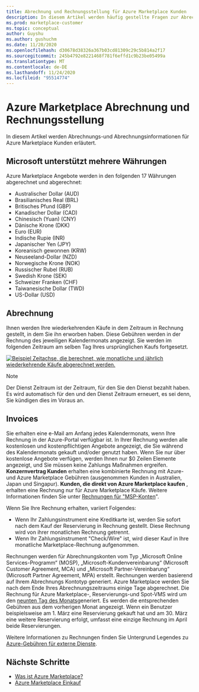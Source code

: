 ```yaml
---
title: Abrechnung und Rechnungsstellung für Azure Marketplace Kunden
description: In diesem Artikel werden häufig gestellte Fragen zur Abrechnung und Rechnungsstellung für Azure Marketplace Kunden beschrieben.
ms.prod: marketplace-customer
ms.topic: conceptual
author: Guyshu
ms.author: gushuchm
ms.date: 11/20/2020
ms.openlocfilehash: d30678d38326a367b03cd81309c29c5b814a2f17
ms.sourcegitcommit: 245b4792e8221468f781f6effd1c9b23be05499a
ms.translationtype: MT
ms.contentlocale: de-DE
ms.lasthandoff: 11/24/2020
ms.locfileid: "95514774"
---
```

# <a name="azure-marketplace-billing-and-invoicing"></a>Azure Marketplace Abrechnung und Rechnungsstellung

In diesem Artikel werden Abrechnungs-und Abrechnungsinformationen für Azure Marketplace Kunden erläutert.

## <a name="microsoft-supports-multiple-currencies"></a>Microsoft unterstützt mehrere Währungen

Azure Marketplace Angebote werden in den folgenden 17 Währungen abgerechnet und abgerechnet:

- Australischer Dollar (AUD)
- Brasilianisches Real (BRL)
- Britisches Pfund (GBP)
- Kanadischer Dollar (CAD)
- Chinesisch (Yuan) (CNY)
- Dänische Krone (DKK)
- Euro (EUR)
- Indische Rupie (INR)
- Japanischer Yen (JPY)
- Koreanisch gewonnen (KRW)
- Neuseeland-Dollar (NZD)
- Norwegische Krone (NOK)
- Russischer Rubel (RUB)
- Swedish Krone (SEK)
- Schweizer Franken (CHF)
- Taiwanesische Dollar (TWD)
- US-Dollar (USD)

## <a name="billing"></a>Abrechnung

Ihnen werden Ihre wiederkehrenden Käufe in dem Zeitraum in Rechnung gestellt, in dem Sie ihn erworben haben. Diese Gebühren werden in der Rechnung des jeweiligen Kalendermonats angezeigt. Sie werden im folgenden Zeitraum am selben Tag Ihres ursprünglichen Kaufs fortgesetzt.

[![Beispiel Zeitachse, die berechnet, wie monatliche und jährlich wiederkehrende Käufe abgerechnet werden.](media/billing/billing-charges-recurring.png)](media/billing/billing-charges-recurring.png#lightbox)

>[!NOTE]
> Der Dienst Zeitraum ist der Zeitraum, für den Sie den Dienst bezahlt haben. Es wird automatisch für den und den Dienst Zeitraum erneuert, es sei denn, Sie kündigen dies im Voraus an.

## <a name="invoices"></a>Invoices

Sie erhalten eine e-Mail am Anfang jedes Kalendermonats, wenn Ihre Rechnung in der Azure-Portal verfügbar ist. In Ihrer Rechnung werden alle kostenlosen und kostenpflichtigen Angebote angezeigt, die Sie während des Kalendermonats gekauft und/oder genutzt haben. Wenn Sie nur über kostenlose Angebote verfügen, werden Ihnen nur $0 Zeilen Elemente angezeigt, und Sie müssen keine Zahlungs Maßnahmen ergreifen. **Konzernvertrag Kunden** erhalten eine kombinierte Rechnung mit Azure-und Azure Marketplace Gebühren (ausgenommen Kunden in Australien, Japan und Singapur). **Kunden, die direkt von Azure Marketplace kaufen** , erhalten eine Rechnung nur für Azure Marketplace Käufe. Weitere Informationen finden Sie unter [Rechnungen für "MSP-Konten](/azure/cost-management-billing/understand/download-azure-invoice#invoices-for-mosp-billing-accounts)".

Wenn Sie Ihre Rechnung erhalten, variiert Folgendes:

- Wenn Ihr Zahlungsinstrument eine Kreditkarte ist, werden Sie sofort nach dem Kauf der Reservierung in Rechnung gestellt. Diese Rechnung wird von ihrer monatlichen Rechnung getrennt.
- Wenn Ihr Zahlungsinstrument "Check/Wire" ist, wird dieser Kauf in Ihre monatliche Marketplace-Rechnung aufgenommen.

Rechnungen werden für Abrechnungskonten vom Typ „Microsoft Online Services-Programm“ (MOSP), „Microsoft-Kundenvereinbarung“ (Microsoft Customer Agreement, MCA) und „Microsoft Partner-Vereinbarung“ (Microsoft Partner Agreement, MPA) erstellt. Rechnungen werden basierend auf Ihrem Abrechnungs Kontotyp generiert. Azure Marketplace werden Sie nach dem Ende Ihres Abrechnungszeitraums einige Tage abgerechnet. Die Rechnung für Azure Marketplace-, Reservierungs-und Spot-VMS wird um den [neunten Tag des Monats](/azure/cost-management-billing/understand/download-azure-invoice#invoices-for-mosp-billing-accounts)generiert. Es werden die entsprechenden Gebühren aus dem vorherigen Monat angezeigt. Wenn ein Benutzer beispielsweise am 1. März eine Reservierung gekauft hat und am 30. März eine weitere Reservierung erfolgt, umfasst eine einzige Rechnung im April beide Reservierungen.

Weitere Informationen zu Rechnungen finden Sie Untergrund Legendes zu [Azure-Gebühren für externe Dienste](/azure/cost-management-billing/understand/understand-azure-marketplace-charges).

## <a name="next-steps"></a>Nächste Schritte

- [Was ist Azure Marketplace?](azure-marketplace-overview.md)
- [Azure Marketplace Einkauf](azure-purchasing-invoicing.md)
